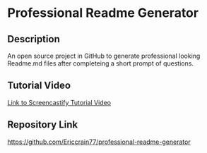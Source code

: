 # Professional Readme Generator

## Description
An open source project in GitHub to generate professional looking Readme.md files after completeing a short prompt of questions.

## Tutorial Video
[Link to Screencastify Tutorial Video](https://watch.screencastify.com/v/6xryVuo6LJXd0TvtTHEz)

## Repository Link
https://github.com/Ericcrain77/professional-readme-generator
